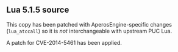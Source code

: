 ## Lua 5.1.5 source

This copy has been patched with AperosEngine-specific changes (`lua_atccall`)
so it is *not* interchangeable with upstream PUC Lua.

A patch for CVE-2014-5461 has been applied.
